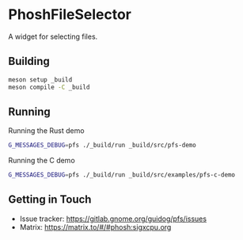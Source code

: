 # PhoshFileSelector

A widget for selecting files.

## Building

```sh
meson setup _build
meson compile -C _build
```

## Running

Running the Rust demo

```sh
G_MESSAGES_DEBUG=pfs ./_build/run _build/src/pfs-demo
```

Running the C demo

```sh
G_MESSAGES_DEBUG=pfs ./_build/run _build/src/examples/pfs-c-demo
```

## Getting in Touch

* Issue tracker: <https://gitlab.gnome.org/guidog/pfs/issues>
* Matrix: <https://matrix.to/#/#phosh:sigxcpu.org>
